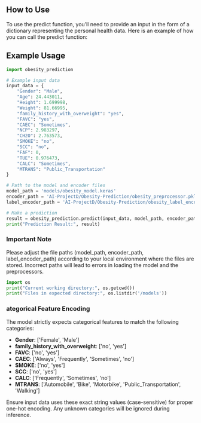 ## How to Use

To use the predict function, you’ll need to provide an input in the form of a dictionary representing the personal health data. Here is an example of how you can call the predict function:

## Example Usage
```python
import obesity_prediction

# Example input data
input_data = {
    "Gender": "Male",
    "Age": 24.443011,
    "Height": 1.699998,
    "Weight": 81.66995,
    "family_history_with_overweight": "yes",
    "FAVC": "yes",
    "CAEC": "Sometimes",
    "NCP": 2.983297,
    "CH2O": 2.763573,
    "SMOKE": "no",
    "SCC": "no",
    "FAF": 0,
    "TUE": 0.976473,
    "CALC": "Sometimes",
    "MTRANS": "Public_Transportation"
}

# Path to the model and encoder files
model_path = 'models/obesity_model.keras'
encoder_path = 'AI-ProjectD/Obesity-Prediction/obesity_preprocessor.pkl'
label_encoder_path = 'AI-ProjectD/Obesity-Prediction/obesity_label_encoder.pkl'

# Make a prediction
result = obesity_prediction.predict(input_data, model_path, encoder_path, label_encoder_path)
print("Prediction Result:", result)
```

### Important Note

Please adjust the file paths (model_path, encoder_path, label_encoder_path) according to your local environment where the files are stored. Incorrect paths will lead to errors in loading the model and the preprocessors.

```python
import os
print("Current working directory:", os.getcwd())
print("Files in expected directory:", os.listdir('/models'))
```

### ategorical Feature Encoding

The model strictly expects categorical features to match the following categories:
- **Gender**: ['Female', 'Male']
- **family_history_with_overweight**: ['no', 'yes']
- **FAVC**: ['no', 'yes']
- **CAEC**: ['Always', 'Frequently', 'Sometimes', 'no']
- **SMOKE**: ['no', 'yes']
- **SCC**: ['no', 'yes']
- **CALC**: ['Frequently', 'Sometimes', 'no']
- **MTRANS**: ['Automobile', 'Bike', 'Motorbike', 'Public_Transportation', 'Walking']

Ensure input data uses these exact string values (case-sensitive) for proper one-hot encoding. Any unknown categories will be ignored during inference.